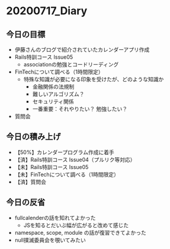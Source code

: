 # 20200717_Diary

## 今日の目標

- 伊藤さんのブログで紹介されていたカレンダーアプリ作成
- Rails特訓コース Issue05
  - associationの勉強とコードリーディング
- FinTechについて調べる（1時間限定）
  - 特殊な知識が必要になる印象を受けたが、どのような知識か
    - 金融関係の法規制
    - 難しいアルゴリズム？
    - セキュリティ関係
    - 一番重要：それやりたい？ 勉強したい？
- 質問会

## 今日の積み上げ

- 【50%】カレンダープログラム作成に着手
- 【済】Rails特訓コース Issue04（プルリク等対応）
- 【未】Rails特訓コース Issue05
- 【未】FinTechについて調べる（1時間限定）
- 【済】質問会

## 今日の反省

- fullcalenderの話を知れてよかった
  - JSを知るとだいぶ幅が広がると改めて感じた
- namespace, scope, module の話が復習できてよかった
- null撲滅委員会を覗いてみたい
